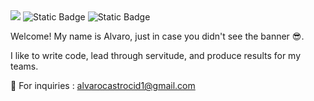 <img src="images/alvaro-castro-cid-banner.jpg" style="max-width: 100%;">
<img alt="Static Badge" src="https://img.shields.io/badge/connect_with_me-blue?style=for-the-badge&logo=linkedIn&link=https%3A%2F%2Fwww.linkedin.com%2Fin%2Falvaro-castro-cid-1160081a5%2F">
<img alt="Static Badge" src="https://img.shields.io/badge/checkout_my_work-orange?style=for-the-badge&link=https%3A%2F%2Fwww.castroportfolio.com%2Fhome.html">

Welcome! My name is Alvaro, just in case you didn't see the banner 😎. 

I like to write code, lead through servitude, and produce results for my teams. 

🤝 For inquiries : <alvarocastrocid1@gmail.com>




<!--
**fidotheprince/fidotheprince** is a ✨ _special_ ✨ repository because its `README.md` (this file) appears on your GitHub profile.
andale mono
Here are some ideas to get you started:

- 🔭 I’m currently working on ...
- 🌱 I’m currently learning ...
- 👯 I’m looking to collaborate on ...
- 🤔 I’m looking for help with ...
- 💬 Ask me about ...
- 📫 How to reach me: ...
- 😄 Pronouns: ...
- ⚡ Fun fact: ...
-->
